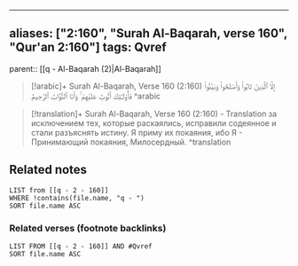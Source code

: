 
---
aliases: ["2:160", "Surah Al-Baqarah, verse 160", "Qur'an 2:160"]
tags: Qvref
---

parent:: [[q - Al-Baqarah (2)|Al-Baqarah]]

> [!arabic]+ Surah Al-Baqarah, Verse 160 (2:160)
> <span class="quran-arabic">إِلَّا ٱلَّذِينَ تَابُوا۟ وَأَصْلَحُوا۟ وَبَيَّنُوا۟ فَأُو۟لَـٰٓئِكَ أَتُوبُ عَلَيْهِمْ ۚ وَأَنَا ٱلتَّوَّابُ ٱلرَّحِيمُ</span>
^arabic

> [!translation]+ Surah Al-Baqarah, Verse 160 (2:160) - Translation
> за исключением тех, которые раскаялись, исправили содеянное и стали разъяснять истину. Я приму их покаяния, ибо Я - Принимающий покаяния, Милосердный.
^translation



## Related notes
```dataview
LIST from [[q - 2 - 160]]
WHERE !contains(file.name, "q - ")
SORT file.name ASC
```

### Related verses (footnote backlinks)
```dataview
LIST FROM [[q - 2 - 160]] AND #Qvref
SORT file.name ASC
```

